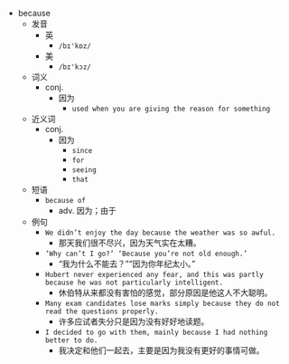 - because
  - 发音
    - 英
      - `/bɪ'kɒz/`
    - 美
      - `/bɪ'kɔz/`
  - 词义
    - conj.
      - 因为
        - `used when you are giving the reason for something`
  - 近义词
    - conj.
      - 因为
        - `since`
        - `for`
        - `seeing`
        - `that`
  - 短语
    - `because of`
      - adv. 因为；由于 
  - 例句
    - `We didn’t enjoy the day because the weather was so awful.`
      - 那天我们很不尽兴，因为天气实在太糟。
    - `‘Why can’t I go?’ ‘Because you’re not old enough.’`
      - “我为什么不能去？”“因为你年纪太小。”
    - `Hubert never experienced any fear, and this was partly because he was not particularly intelligent.`
      - 休伯特从来都没有害怕的感觉，部分原因是他这人不大聪明。
    - `Many exam candidates lose marks simply because they do not read the questions properly.`
      - 许多应试者失分只是因为没有好好地读题。
    - `I decided to go with them, mainly because I had nothing better to do.`
      - 我决定和他们一起去，主要是因为我没有更好的事情可做。

